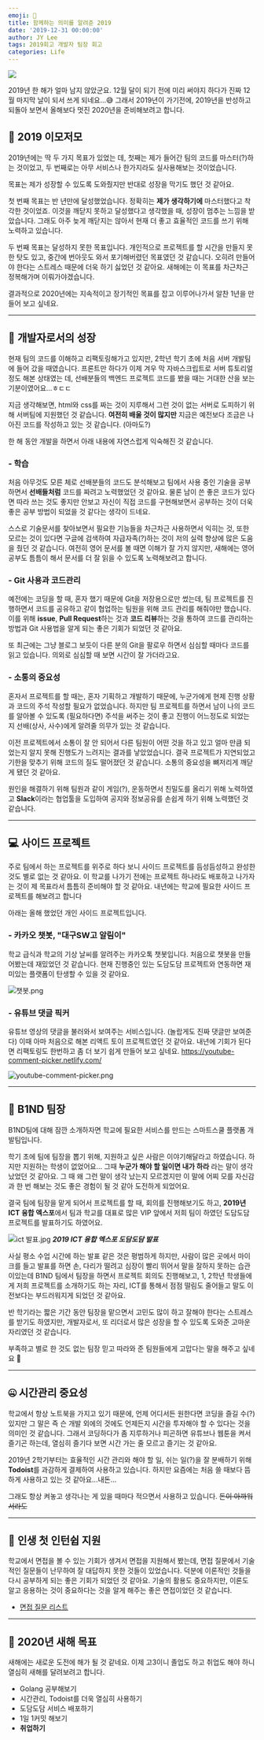 ```yaml
---
emoji: 🏃
title: 함께하는 의미를 알려준 2019
date: '2019-12-31 00:00:00'
author: JY Lee
tags: 2019회고 개발자 팀장 회고
categories: Life
---
```


![](./images/thumbnail.png)

2019년 한 해가 얼마 남지 않았군요. 12월 달이 되기 전에 미리 써야지 하다가 진짜 12월 마지막 날이 되서 쓰게 되네요...😅 그래서 2019년이 가기전에, 2019년을 반성하고 되돌아 보면서 올해보다 멋진 2020년을 준비해보려고 합니다.

## 📆 2019 이모저모

2019년에는 딱 두 가지 목표가 있었는 데, 첫째는 제가 들어간 팀의 코드를 마스터(?)하는 것이었고, 두 번째로는 아무 서비스나 한가지라도 실사용해보는 것이었습니다.

목표는 제가 성장할 수 있도록 도와줬지만 반대로 성장을 막기도 했던 것 같아요.

첫 번째 목표는 반 년만에 달성했었습니다. 정확히는 **제가 생각하기에** 마스터했다고 착각한 것이었죠. 이것을 깨닫지 못하고 달성했다고 생각했을 때, 성장이 멈추는 느낌을 받았습니다. 그래도 아주 늦게 깨닫지는 않아서 현재 더 좋고 효율적인 코드를 쓰기 위해 노력하고 있습니다.

두 번째 목표는 달성하지 못한 목표입니다. 개인적으로 프로젝트를 할 시간을 만들지 못한 탓도 있고, 중간에 번아웃도 와서 포기해버렸던 목표였던 것 같습니다. 오히려 만들어야 한다는 스트레스 때문에 더욱 하기 싫었던 것 같아요. 새해에는 이 목표를 차근차근 정복해가며 이뤄가야겠습니다.

결과적으로 2020년에는 지속적이고 장기적인 목표를 잡고 이루어나가서 알찬 1년을 만들어 보고 싶네요.

---

## 🌱 개발자로서의 성장

현재 팀의 코드를 이해하고 리팩토링해가고 있지만, 2학년 학기 초에 처음 서버 개발팀에 들어 갔을 때였습니다. 프론트만 하다가 이제 겨우 막 자바스크립트로 서버 튜토리얼 정도 해본 상태였는 데, 선배분들의 백엔드 프로젝트 코드를 봤을 때는 거대한 산을 보는 기분이였어요...ㅎㄷㄷ

지금 생각해보면, html와 css를 짜는 것이 지루해서 그런 것이 없는 서버로 도피하기 위해 서버팀에 지원했던 것 같습니다. **여전히 배울 것이 많지만** 지금은 예전보다 조금은 나아진 코드를 작성하고 있는 것 같습니다. (아마도?)

한 해 동안 개발을 하면서 아래 내용에 자연스럽게 익숙해진 것 같습니다.

### - 학습

처음 아무것도 모른 체로 선배분들의 코드도 분석해보고 팀에서 사용 중인 기술을 공부하면서 **선배들처럼** 코드를 짜려고 노력했었던 것 같아요. 물론 남이 쓴 좋은 코드가 있다면 따라 쓰는 것도 좋지만 안보고 자신이 직접 코드를 구현해보면서 공부하는 것이 더욱 좋은 공부 방법이 되었을 것 같다는 생각이 드네요.

스스로 기술문서를 찾아보면서 필요한 기능들을 차근차근 사용하면서 익히는 것, 또한 모르는 것이 있다면 구글에 검색하여 자급자족(?)하는 것이 저의 실력 향상에 많은 도움을 줬던 것 같습니다. 여전히 영어 문서를 볼 때면 이해가 잘 가지 않지만, 새해에는 영어 공부도 틈틈이 해서 문서를 더 잘 읽을 수 있도록 노력해보려고 합니다.

### - Git 사용과 코드관리

예전에는 코딩을 할 때, 혼자 했기 때문에 Git을 저장용으로만 썼는데, 팀 프로젝트를 진행하면서 코드를 공유하고 같이 협업하는 팀원을 위해 코드 관리를 해줘야만 했습니다. 이를 위해 **issue**, **Pull Request**하는 것과 **코드 리뷰**하는 것을 통하여 코드를 관리하는 방법과 Git 사용법을 알게 되는 좋은 기회가 되었던 것 같아요.

또 최근에는 그냥 블로그 보듯이 다른 분의 Git을 팔로우 하면서 심심할 때마다 코드를 읽고 있습니다. 의외로 심심할 때 보면 시간이 잘 가더라고요.

### - 소통의 중요성

혼자서 프로젝트를 할 때는, 혼자 기획하고 개발하기 때문에, 누군가에게 현제 진행 상황과 코드의 주석 작성할 필요가 없었습니다. 하지만 팀 프로젝트를 하면서 남이 나의 코드를 알아볼 수 있도록 (필요하다면) 주석을 써주는 것이 좋고 진행이 어느정도로 되었는지 선배(상사, 사수)에게 알려줄 의무가 있는 것 같습니다.

이전 프로젝트에서 소통이 잘 안 되어서 다른 팀원이 어떤 것을 하고 있고 얼마 만큼 되었는지 알지 못해 진행도가 느려지는 결과를 낳았었습니다. 결국 프로젝트가 지연되었고 기한을 맞추기 위해 코드의 질도 떨어졌던 것 같습니다. 소통의 중요성을 뼈저리게 깨닫게 됐던 것 같아요.

원인을 해결하기 위해 팀원과 같이 게임(?), 운동하면서 친밀도를 올리기 위해 노력하였고 **Slack**이라는 협업툴을 도입하여 공지와 정보공유를 손쉽게 하기 위해 노력했던 것 같습니다.

---

## 💻 사이드 프로젝트

주로 팀에서 하는 프로젝트를 위주로 하다 보니 사이드 프로젝트를 듬성듬성하고 완성한 것도 별로 없는 것 같아요. 이 학교를 나가기 전에는 프로젝트 하나라도 배포하고 나가자는 것이 제 목표라서 틈틈히 준비해야 할 것 같아요. 내년에는 학교에 필요한 사이드 프로젝트를 해보려고 합니다

아래는 올해 했었던 개인 사이드 프로젝트입니다.

### - 카카오 챗봇, "대구SW고 알림이"

학교 급식과 학교의 기상 날씨를 알려주는 카카오톡 챗봇입니다. 처음으로 챗봇을 만들어봤는데 재밌었던 것 같습니다. 현재 진행중인 있는 도담도담 프로젝트와 연동하면 재미있는 플랫폼이 탄생할 수 있을 것 같아요.

![챗봇.png](./images/chatbot.png)

### - 유튜브 댓글 픽커

유튜브 영상의 댓글을 불러와서 보여주는 서비스입니다. (놀랍게도 진짜 댓글만 보여준다)
이때 아마 처음으로 해본 리액트 토이 프로젝트였던 것 같아요.
내년에 기회가 된다면 리팩토링도 한번하고 좀 더 보기 쉽게 만들어 보고 싶네요.
https://youtube-comment-picker.netlify.com/

![youtube-comment-picker.png](./images/youtube-comment-picker.png)

---

## 🏃 B1ND 팀장

B1ND팀에 대해 잠깐 소개하자면 학교에 필요한 서비스를 만드는 스마트스쿨 플랫폼 개발팀입니다.

학기 초에 팀에 팀장을 뽑기 위해, 지원하고 싶은 사람은 이야기해달라고 하였습니다. 하지만 지원하는 학생이 없었어요... 그때 **누군가 해야 할 일이면 내가 하라** 라는 말이 생각났었던 것 같아요. 그 때 왜 그런 말이 생각 났는지 모르겠지만 이 말에 어찌 모를 자신감과 한 번 해보는 것도 좋은 경험이 될 것 같아 도전하게 되었어요.

결국 팀에 팀장을 맡게 되어서 프로젝트를 할 때, 회의를 진행해보기도 하고, **2019년 ICT 융합 엑스포**에서 팀과 학교를 대표로 많은 VIP 앞에서 저희 팀이 하였던 도담도담 프로젝트를 발표하기도 하였어요.

![ict 발표.jpg](./images/ict-presentation.jpg)
**_2019 ICT 융합 엑스포 도담도담 발표_**

사실 평소 수업 시간에 하는 발표 같은 것은 평범하게 하지만, 사람이 많은 곳에서 마이크를 들고 발표를 하면 손, 다리가 떨려고 심장이 빨리 뛰어서 말을 잘하지 못하는 습관이있는데 B1ND 팀에서 팀장을 하면서 프로젝트 회의도 진행해보고, 1, 2학년 학생들에게 저희 프로젝트를 소개하기도 하는 자리, ICT를 통해서 점점 떨림도 줄어들고 말도 이전보다는 부드러워지게 되었던 것 같아요.

반 학기라는 짧은 기간 동안 팀장을 맡으면서 고민도 많이 하고 잘해야 한다는 스트레스를 받기도 하였지만, 개발자로서, 또 리더로서 많은 성장을 할 수 있도록 도와준 고마운 자리였던 것 같습니다.

부족하고 별로 한 것도 없는 팀장 믿고 따라와 준 팀원들에게 고맙다는 말을 해주고 싶네요 🥰

---

## 🤐 시간관리 중요성

학교에서 항상 노트북을 가지고 있기 때문에, 언제 어디서든 원한다면 코딩을 즐길 수(?) 있지만 그 말은 즉 슨 개발 외에의 것에도 언제든지 시간을 투자해야 할 수 있다는 것을 의미인 것 같습니다. 그래서 코딩하다가 좀 지루하거나 피곤하면 유튜브나 웹툰을 켜서 즐기곤 하는데, 열심히 즐기다 보면 시간 가는 줄 모르고 즐기는 것 같아요.

2019년 2학기부터는 효율적인 시간 관리와 해야 할 일, 쉬는 일(?)을 잘 분배하기 위해 **Todoist**를 과감하게 결제하여 사용하고 있습니다. 하지만 요즘에는 처음 쓸 때보다 뜸하게 사용하고 있는 것 같아요...내돈...

그래도 항상 켜놓고 생각나는 게 있을 때마다 적으면서 사용하고 있습니다. ~~돈이 아까워서라도~~

---

## 📝 인생 첫 인턴쉽 지원

학교에서 면접을 볼 수 있는 기회가 생겨서 면접을 지원해서 봤는데, 면접 질문에서 기술적인 질문들이 난무하여 잘 대답하지 못한 것들이 있었습니다. 덕분에 이론적인 것들을 다시 공부하게 되는 좋은 기회가 되었던 것 같아요. 기술의 활용도 중요하지만, 이론도 알고 응용하는 것이 중요하다는 것을 알게 해주는 좋은 면접이었던 것 같습니다.

- [면접 질문 리스트](/나의-첫-인터뷰-질문-리스트)

---

## 🌟 2020년 새해 목표

새해에는 새로운 도전에 해가 될 것 같네요. 이제 고3이니 졸업도 하고 취업도 해야 하니 열심히 새해를 달려보려고 합니다.

- Golang 공부해보기
- 시간관리, Todoist를 더욱 열심히 사용하기
- 도담도담 서비스 배포하기
- 1일 1커밋 해보기
- **취업하기**

```toc

```
